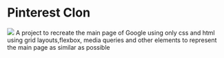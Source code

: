 <h1>Pinterest Clon</h1>
<image src='/preview.png'>
A project to recreate the main page of Google using only css and html using grid layouts,flexbox, media queries and other elements to represent the main page as similar as possible

